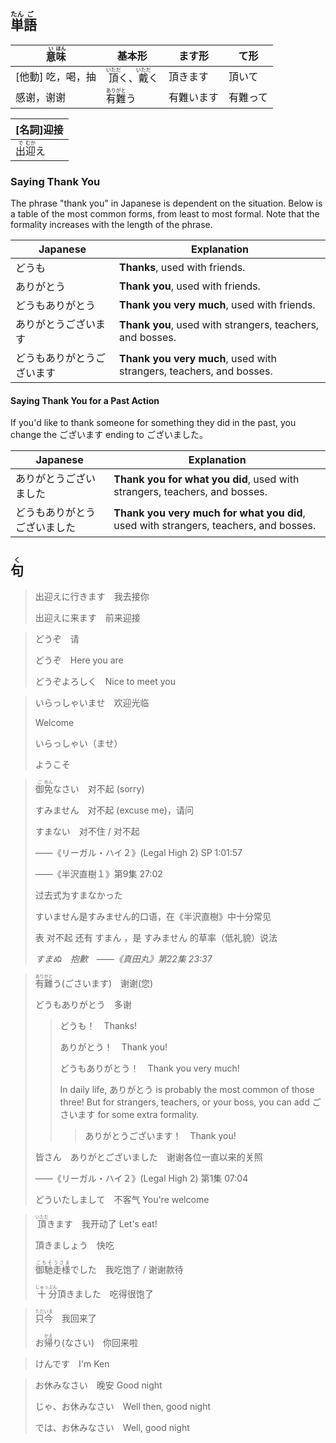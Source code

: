 ## <ruby>単<rt>たん</rt>語<rt>ご</rt></ruby>

| <ruby>意<rt>い</rt>味<rt>ほん</rt></ruby> | 基本形                                                       | ます形     | て形     |
| ----------------------------------------- | ------------------------------------------------------------ | ---------- | -------- |
| [他動] 吃，喝，抽                         | <ruby>頂<rt>いただ</rt>く</ruby>、<ruby>戴<rt>いただ</rt>く</ruby> | 頂きます   | 頂いて   |
| 感谢，谢谢                                | <ruby>有<rt>あり</rt>難<rt>がと</rt>う</ruby>                | 有難います | 有難って |

| [名詞]迎接                                  |
| ------------------------------------------- |
| <ruby>出<rt>で</rt>迎<rt>むか</rt>え</ruby> |



### Saying Thank You

The phrase "thank you" in Japanese is dependent on the situation.  Below is a table of the most common forms, from least to most formal.  Note that the formality increases with the length of the phrase.

| Japanese                   | Explanation                                                  |
| -------------------------- | ------------------------------------------------------------ |
| どうも                     | **Thanks**, used with friends.                               |
| ありがとう                 | **Thank you**, used with friends.                            |
| どうもありがとう           | **Thank you very much**, used with friends.                  |
| ありがとうございます       | **Thank you**, used with strangers, teachers, and bosses.    |
| どうもありがとうございます | **Thank you very much**, used with strangers, teachers, and bosses. |

#### Saying Thank You for a Past Action

If you'd like to thank someone for something they did in the past, you change the ございます ending to ございました。

| Japanese                     | Explanation                                                  |
| ---------------------------- | ------------------------------------------------------------ |
| ありがとうございました       | **Thank you for what you did**, used with strangers, teachers, and bosses. |
| どうもありがとうございました | **Thank you very much for what you did**, used with strangers, teachers, and bosses. |



## <ruby>句<rt>く</rt></ruby>

> 出迎えに行きます　我去接你
>
> 出迎えに来ます　前来迎接
>

> どうぞ　请
>
> どうぞ　Here you are
>
> どうぞよろしく　Nice to meet you
>

> いらっしゃいませ　欢迎光临
>
> Welcome
>
> いらっしゃい（ませ）　
>
> ようこそ

> <ruby>御<rt>ご</rt>免<rt>めん</rt></ruby>なさい　对不起 (sorry)
>
> すみません　对不起 (excuse me)，请问
>
> 
>
> すまない　对不住 / 对不起
>
> ——《リーガル・ハイ２》(Legal High 2) SP 1:01:57
>
> ——《半沢直樹１》第9集 27:02
>
> 过去式为すまなかった
>
> すいません是すみません的口语，在《半沢直樹》中十分常见
>
> 表 对不起 还有 すまん ，是 すみません 的草率（低礼貌）说法
>
> *すまぬ　抱歉　——《真田丸》第22集 23:37*

> <ruby>有<rt>あり</rt>難<rt>がと</rt>う</ruby>(ごさいます)　谢谢(您)
>
> どうもありがとう　多谢
>
> > どうも！　Thanks!
>>
> > ありがとう！　Thank you!
>>
> > どうもありがとう！　Thank you very much!
> >
> > In daily life, ありがとう is probably the most common of those three! But for strangers, teachers, or your boss, you can add ごさいます for some extra formality.
> >
> > > ありがとうございます！　Thank you!
> 
> 皆さん　ありがとございました　谢谢各位一直以来的关照
> 
> ——《リーガル・ハイ２》(Legal High 2) 第1集 07:04
>
> どういたしまして　不客气 You're welcome
>

> <ruby>頂<rt>いただ</rt>き</ruby>ます　我开动了 Let's eat!
>
> 頂きましょう　快吃
>
> <ruby>御馳走様<rt>ごちそうさま</rt></ruby>でした　我吃饱了 / 谢谢款待
>
> <ruby>十<rt>じゅっ</rt>分<rt>ぶん</rt></ruby>頂きました　吃得很饱了

> <ruby>只<rt>ただ</rt>今<rt>いま</rt></ruby>　我回来了
>
> お<ruby>帰<rt>かえ</rt>り</ruby>(なさい)　你回来啦
>

> けんです　I'm Ken
>

> お休みなさい　晚安 Good night
>
> じゃ、お休みなさい　Well then, good night
>
> では、お休みなさい　Well, good night